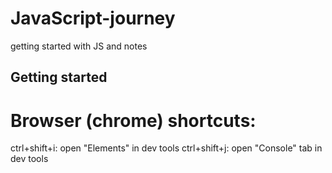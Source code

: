 # JavaScript-journey
getting started with JS and notes

## Getting started

# Browser (chrome) shortcuts:

ctrl+shift+i: open "Elements" in dev tools
ctrl+shift+j: open "Console" tab in dev tools
